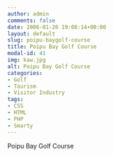 ```yaml
---
author: admin
comments: false
date: 2006-01-26 19:08:14+00:00
layout: default
slug: poipu-baygolf-course
title: Poipu Bay Golf Course
modal-id: 41
img: kaw.jpg
alt: Poipu Bay Golf Course
categories:
- Golf
- Tourism
- Visitor Industry
tags:
- CSS
- HTML
- PHP
- Smarty
---
```

Poipu Bay Golf Course
